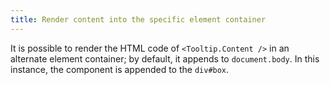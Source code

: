 ```yaml
---
title: Render content into the specific element container
---
```


It is possible to render the HTML code of `<Tooltip.Content />` in an alternate element container; by default, it appends to `document.body`. In this instance, the component is appended to the `div#box`.
